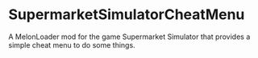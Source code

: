 # SupermarketSimulatorCheatMenu
 A MelonLoader mod for the game Supermarket Simulator that provides a simple cheat menu to do some things.
